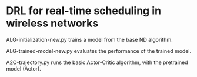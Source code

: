 # DRL for real-time scheduling in wireless networks

ALG-initialization-new.py trains a model from the base ND algorithm.

ALG-trained-model-new.py evaluates the performance of the trained model.

A2C-trajectory.py runs the basic Actor-Critic algorithm, with the pretrained model (Actor).
